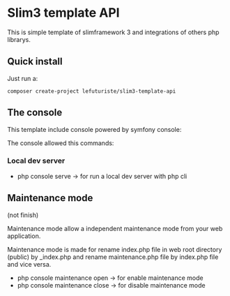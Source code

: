 # Slim3 template API

This is simple template of slimframework 3 and integrations of others php librarys.

## Quick install

Just run a:

`composer create-project lefuturiste/slim3-template-api`

## The console

This template include console powered by symfony console:

The console allowed this commands:

### Local dev server

- php console serve -> for run a local dev server with php cli

## Maintenance mode

(not finish)

Maintenance mode allow a independent maintenance mode from your web application.

Maintenance mode is made for rename index.php file in web root directory (public) by _index.php and rename maintenance.php file by index.php file and vice versa.

- php console maintenance open -> for enable maintenance mode
- php console maintenance close -> for disable maintenance mode